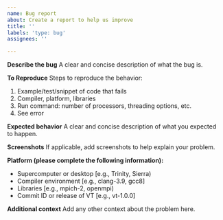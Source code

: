 ```yaml
---
name: Bug report
about: Create a report to help us improve
title: ''
labels: 'type: bug'
assignees: ''

---
```


**Describe the bug**
A clear and concise description of what the bug is.

**To Reproduce**
Steps to reproduce the behavior:
1. Example/test/snippet of code that fails
2. Compiler, platform, libraries
3. Run command: number of processors, threading options, etc.
4. See error

**Expected behavior**
A clear and concise description of what you expected to happen.

**Screenshots**
If applicable, add screenshots to help explain your problem.

**Platform (please complete the following information):**
 - Supercomputer or desktop [e.g., Trinity, Sierra)
 - Compiler environment [e.g., clang-3.9, gcc8]
 - Libraries [e.g., mpich-2, openmpi)
 - Commit ID or release of VT [e.g., vt-1.0.0]

**Additional context**
Add any other context about the problem here.
